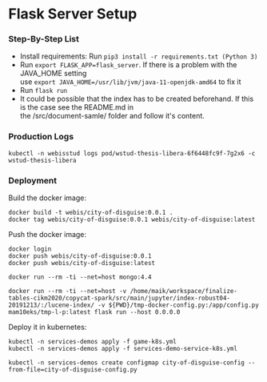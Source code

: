 # Flask Server Setup

### Step-By-Step List

- Install requirements: Run `pip3 install -r requirements.txt (Python 3)`
- Run `export FLASK_APP=flask_server`. If there is a problem with the JAVA_HOME setting \
  use `export JAVA_HOME=/usr/lib/jvm/java-11-openjdk-amd64` to fix it
- Run `flask run`
- It could be possible that the index has to be created beforehand. If this is the case see the README.md in \
  the /src/document-samle/ folder and follow it's content.

### Production Logs

```
kubectl -n webisstud logs pod/wstud-thesis-libera-6f6448fc9f-7g2x6 -c wstud-thesis-libera
```

### Deployment 

Build the docker image:
```
docker build -t webis/city-of-disguise:0.0.1 .
docker tag webis/city-of-disguise:0.0.1 webis/city-of-disguise:latest
```

Push the docker image:

```
docker login
docker push webis/city-of-disguise:0.0.1
docker push webis/city-of-disguise:latest
```

```
docker run --rm -ti --net=host mongo:4.4
```

```
docker run --rm -ti --net=host -v /home/maik/workspace/finalize-tables-cikm2020/copycat-spark/src/main/jupyter/index-robust04-20191213/:/lucene-index/ -v ${PWD}/tmp-docker-config.py:/app/config.py mam10eks/tmp-l-p:latest flask run --host 0.0.0.0
```

Deploy it in kubernetes:

```
kubectl -n services-demos apply -f game-k8s.yml
kubectl -n services-demos apply -f services-demo-service-k8s.yml
```

```
kubectl -n services-demos create configmap city-of-disguise-config --from-file=city-of-disguise-config.py
```

